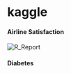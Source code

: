 # kaggle

#### Airline Satisfaction

![R_Report](C:\Users\gkscj\Desktop\R_Report.jpg)


#### Diabetes
